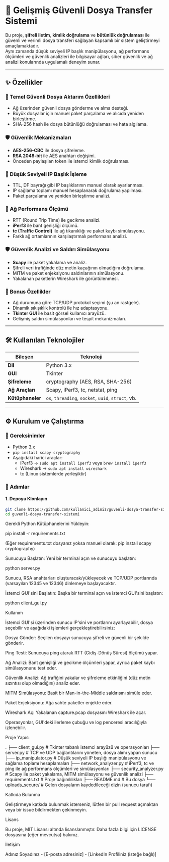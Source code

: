 # 🚀 Gelişmiş Güvenli Dosya Transfer Sistemi

Bu proje, **şifreli iletim**, **kimlik doğrulama** ve **bütünlük doğrulaması** ile güvenli ve verimli dosya transferi sağlayan kapsamlı bir sistem geliştirmeyi amaçlamaktadır.  
Aynı zamanda düşük seviyeli IP başlık manipülasyonu, ağ performans ölçümleri ve güvenlik analizleri ile bilgisayar ağları, siber güvenlik ve ağ analizi konularında uygulamalı deneyim sunar.

---

## ✨ Özellikler

### 🔐 Temel Güvenli Dosya Aktarım Özellikleri
- Ağ üzerinden güvenli dosya gönderme ve alma desteği.
- Büyük dosyalar için manuel paket parçalama ve alıcıda yeniden birleştirme.
- SHA-256 hash ile dosya bütünlüğü doğrulaması ve hata algılama.

### 🛡️ Güvenlik Mekanizmaları
- **AES-256-CBC** ile dosya şifreleme.
- **RSA 2048-bit** ile AES anahtarı değişimi.
- Önceden paylaşılan token ile istemci kimlik doğrulaması.

### 🧠 Düşük Seviyeli IP Başlık İşleme
- TTL, DF bayrağı gibi IP başlıklarının manuel olarak ayarlanması.
- IP sağlama toplamı manuel hesaplanarak doğrulama yapılması.
- Paket parçalama ve yeniden birleştirme analizi.

### 📡 Ağ Performans Ölçümü
- RTT (Round Trip Time) ile gecikme analizi.
- **iPerf3** ile bant genişliği ölçümü.
- **tc (Traffic Control)** ile ağ tıkanıklığı ve paket kaybı simülasyonu.
- Farklı ağ ortamlarının karşılaştırmalı performans analizi.

### 🛡️ Güvenlik Analizi ve Saldırı Simülasyonu
- **Scapy** ile paket yakalama ve analiz.
- Şifreli veri trafiğinde düz metin kaçağının olmadığını doğrulama.
- MITM ve paket enjeksiyonu saldırılarının simülasyonu.
- Yakalanan paketlerin Wireshark ile görüntülenmesi.

### 🎁 Bonus Özellikler
- Ağ durumuna göre TCP/UDP protokol seçimi (şu an rastgele).
- Dinamik sıkışıklık kontrolü ile hız adaptasyonu.
- **Tkinter GUI** ile basit görsel kullanıcı arayüzü.
- Gelişmiş saldırı simülasyonları ve tespit mekanizmaları.

---

## 🛠️ Kullanılan Teknolojiler

| Bileşen         | Teknoloji                           |
|-----------------|--------------------------------------|
| **Dil**         | Python 3.x                           |
| **GUI**         | Tkinter                              |
| **Şifreleme**   | cryptography (AES, RSA, SHA-256)     |
| **Ağ Araçları** | Scapy, iPerf3, tc, netstat, ping     |
| **Kütüphaneler**| `os`, `threading`, `socket`, `uuid`, `struct`, vb. |

---

## ⚙️ Kurulum ve Çalıştırma

### 🔧 Gereksinimler
- Python 3.x
- `pip install scapy cryptography`
- Aşağıdaki harici araçlar:
  - iPerf3 → `sudo apt install iperf3` veya `brew install iperf3`
  - Wireshark → `sudo apt install wireshark`
  - tc (Linux sistemlerde yerleşiktir)

### 🧱 Adımlar

#### 1. Depoyu Klonlayın
```bash
git clone https://github.com/kullanici_adiniz/guvenli-dosya-transfer-sistemi.git
cd guvenli-dosya-transfer-sistemi
```

Gerekli Python Kütüphanelerini Yükleyin:

pip install -r requirements.txt

(Eğer requirements.txt dosyanız yoksa manuel olarak: pip install scapy cryptography)

Sunucuyu Başlatın:
Yeni bir terminal açın ve sunucuyu başlatın:

python server.py

Sunucu, RSA anahtarları oluşturacak/yükleyecek ve TCP/UDP portlarında (varsayılan 12345 ve 12346) dinlemeye başlayacaktır.

İstemci GUI'sini Başlatın:
Başka bir terminal açın ve istemci GUI'sini başlatın:

python client_gui.py

Kullanım

İstemci GUI'si üzerinden sunucu IP'sini ve portlarını ayarlayabilir, dosya seçebilir ve aşağıdaki işlemleri gerçekleştirebilirsiniz:

Dosya Gönder: Seçilen dosyayı sunucuya şifreli ve güvenli bir şekilde gönderir.

Ping Testi: Sunucuya ping atarak RTT (Gidiş-Dönüş Süresi) ölçümü yapar.

Ağ Analizi: Bant genişliği ve gecikme ölçümleri yapar, ayrıca paket kaybı simülasyonunu test eder.

Güvenlik Analizi: Ağ trafiğini yakalar ve şifreleme etkinliğini (düz metin sızıntısı olup olmadığını) analiz eder.

MITM Simülasyonu: Basit bir Man-in-the-Middle saldırısını simüle eder.

Paket Enjeksiyonu: Ağa sahte paketler enjekte eder.

Wireshark Aç: Yakalanan capture.pcap dosyasını Wireshark ile açar.

Operasyonlar, GUI'deki ilerleme çubuğu ve log penceresi aracılığıyla izlenebilir.

Proje Yapısı

.
├── client_gui.py          # Tkinter tabanlı istemci arayüzü ve operasyonları
├── server.py              # TCP ve UDP bağlantılarını yöneten, dosya alımı yapan sunucu
├── ip_manipulator.py      # Düşük seviyeli IP başlığı manipülasyonu ve sağlama toplamı hesaplamaları
├── network_analyzer.py    # iPerf3, tc ve ping ile ağ performans ölçümleri ve simülasyonları
├── security_analyzer.py   # Scapy ile paket yakalama, MITM simülasyonu ve güvenlik analizi
├── requirements.txt       # Proje bağımlılıkları
├── README.md              # Bu dosya
└── uploads_secure/        # Gelen dosyaların kaydedileceği dizin (sunucu tarafı)

Katkıda Bulunma

Geliştirmeye katkıda bulunmak isterseniz, lütfen bir pull request açmaktan veya bir issue bildirmekten çekinmeyin.

Lisans

Bu proje, MIT Lisansı altında lisanslanmıştır. Daha fazla bilgi için LICENSE dosyasına (eğer mevcutsa) bakınız.

İletişim

Adınız Soyadınız - [E-posta adresiniz] - [LinkedIn Profiliniz (isteğe bağlı)]

